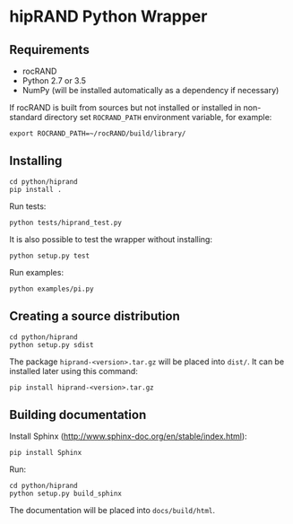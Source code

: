 # hipRAND Python Wrapper

## Requirements

* rocRAND
* Python 2.7 or 3.5
* NumPy (will be installed automatically as a dependency if necessary)

If rocRAND is built from sources but not installed or installed in non-standard
directory set `ROCRAND_PATH` environment variable, for example:

```
export ROCRAND_PATH=~/rocRAND/build/library/
```

## Installing

```
cd python/hiprand
pip install .
```

Run tests:

```
python tests/hiprand_test.py
```

It is also possible to test the wrapper without installing:

```
python setup.py test
```

Run examples:

```
python examples/pi.py
```

## Creating a source distribution

```
cd python/hiprand
python setup.py sdist
```

The package `hiprand-<version>.tar.gz` will be placed into `dist/`.
It can be installed later using this command:

```
pip install hiprand-<version>.tar.gz
```

## Building documentation

Install Sphinx (http://www.sphinx-doc.org/en/stable/index.html):

```
pip install Sphinx
```

Run:

```
cd python/hiprand
python setup.py build_sphinx
```

The documentation will be placed into `docs/build/html`.
